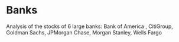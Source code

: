 # Banks
Analysis of the stocks of 6 large banks: Bank of America , CitiGroup,  Goldman Sachs,  JPMorgan Chase, Morgan Stanley, Wells Fargo
